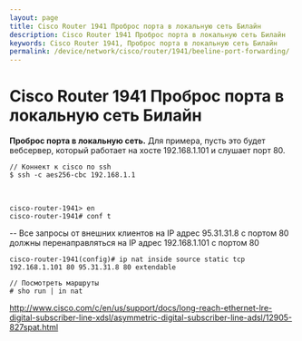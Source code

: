 ```yaml
---
layout: page
title: Cisco Router 1941 Проброс порта в локальную сеть Билайн
description: Cisco Router 1941 Проброс порта в локальную сеть Билайн
keywords: Cisco Router 1941, Проброс порта в локальную сеть Билайн
permalink: /device/network/cisco/router/1941/beeline-port-forwarding/
---
```


# Cisco Router 1941 Проброс порта в локальную сеть Билайн

<strong>Проброс порта в локальную сеть.</strong>
Для примера, пусть это будет вебсервер, который работает на хосте 192.168.1.101 и слушает порт 80.

```
// Коннект к cisco по ssh
$ ssh -c aes256-cbc 192.168.1.1
```

<br/>

```
cisco-router-1941> en
cisco-router-1941# conf t
```

-- Все запросы от внешних клиентов на IP адрес 95.31.31.8 с портом 80 должны перенаправляться на IP адрес 192.168.1.101 с портом 80

    cisco-router-1941(config)# ip nat inside source static tcp 192.168.1.101 80 95.31.31.8 80 extendable

<!--

    // Тоже самое для https
    cisco-router-1941(config)# ip nat inside source static tcp 192.168.1.101 443 95.31.31.8 443 extendable

-->

<!-- no ip nat inside source static tcp     192.168.1.101 80 95.31.31.8 80
    no ip nat inside source static tcp 192.168.1.101 443 95.31.31.8 443 -->

    // Посмотреть маршруты
    # sho run | in nat

http://www.cisco.com/c/en/us/support/docs/long-reach-ethernet-lre-digital-subscriber-line-xdsl/asymmetric-digital-subscriber-line-adsl/12905-827spat.html

<!--

http://subnets.ru/forum/viewtopic.php?f=14&t=394

interface Loopback0
ip address 95.31.31.8 255.255.255.255
ip nat outside
ip virtual-reassembly

-->

<!--
en
conf t
interface loopback 1
ip address 95.31.31.8 255.255.255.0
#exit
-->
